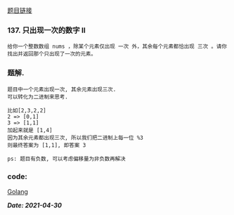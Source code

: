 [题目链接](https://leetcode-cn.com/problems/single-number-ii/)
    
### 137. 只出现一次的数字 II
    给你一个整数数组 nums ，除某个元素仅出现 一次 外，其余每个元素都恰出现 三次 。请你找出并返回那个只出现了一次的元素。

### 题解.
    题目中一个元素出现一次, 其余元素出现三次. 
    可以转化为二进制来思考.
    
    比如[2,3,2,2]
    2 => [0,1]
    3 => [1,1]
    加起来就是 [1,4]
    因为其余元素都出现三次, 所以我们把二进制上每一位 %3
    则最终答案为 [1,1], 即答案 3
    
    ps: 题目有负数, 可以考虑偏移量为非负数再解决
    

### code:
[Golang](https://github.com/Archangel59/LeetCode/blob/main/137/137.go)    

***Date: 2021-04-30***